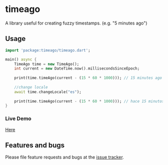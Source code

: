 # timeago

A library useful for creating fuzzy timestamps. (e.g. "5 minutes ago")

## Usage

```dart
import 'package:timeago/timeago.dart';

main() async {
    TimeAgo time = new TimeAgo();
    int current = new DateTime.now().millisecondsSinceEpoch;
    
    print(time.timeAgo(current - (15 * 60 * 1000))); // 15 minutes ago
    
    //change locale
    await time.changeLocale("es");
    
    print(time.timeAgo(current - (15 * 60 * 1000))); // hace 15 minutos
}
```

### Live Demo
[Here](http://andresaraujo.github.io/timeago.dart/)

## Features and bugs

Please file feature requests and bugs at the [issue tracker][tracker].

[tracker]: https://github.com/andresaraujo/timeago.dart/issues
